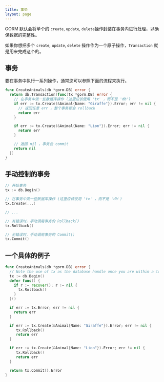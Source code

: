 ```yaml
---
title: 事务
layout: page
---
```


GORM 默认会将单个的 `create`, `update`, `delete`操作封装在事务内进行处理，以确保数据的完整性。

如果你想把多个 `create`, `update`, `delete` 操作作为一个原子操作，`Transaction` 就是用来完成这个的。

## 事务

要在事务中执行一系列操作，通常您可以参照下面的流程来执行。

```go
func CreateAnimals(db *gorm.DB) error {
  return db.Transaction(func(tx *gorm.DB) error {
    // 在事务中做一些数据库操作 (这里应该使用 'tx' ，而不是 'db')
    if err := tx.Create(&Animal{Name: "Giraffe"}).Error; err != nil {
      // 返回任意 err ，整个事务都会 rollback
      return err
    }

    if err := tx.Create(&Animal{Name: "Lion"}).Error; err != nil {
      return err
    }

    // 返回 nil ，事务会 commit
    return nil
  })
}
```

## 手动控制的事务

```go
// 开始事务
tx := db.Begin()

// 在事务中做一些数据库操作 (这里应该使用 'tx' ，而不是 'db')
tx.Create(...)

// ...

// 有错误时，手动调用事务的 Rollback()
tx.Rollback()

// 无错误时，手动调用事务的 Commit()
tx.Commit()
```

## 一个具体的例子

```go
func CreateAnimals(db *gorm.DB) error {
  // Note the use of tx as the database handle once you are within a transaction
  tx := db.Begin()
  defer func() {
    if r := recover(); r != nil {
      tx.Rollback()
    }
  }()

  if err := tx.Error; err != nil {
    return err
  }

  if err := tx.Create(&Animal{Name: "Giraffe"}).Error; err != nil {
     tx.Rollback()
     return err
  }

  if err := tx.Create(&Animal{Name: "Lion"}).Error; err != nil {
     tx.Rollback()
     return err
  }

  return tx.Commit().Error
}
```
